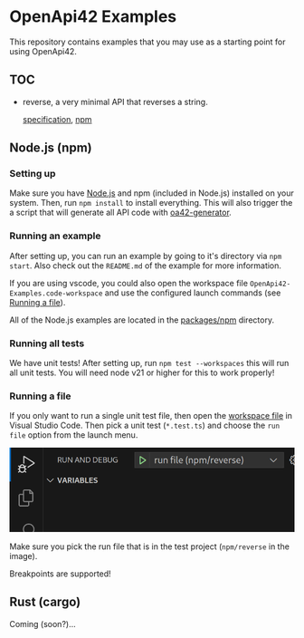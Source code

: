 # OpenApi42 Examples

This repository contains examples that you may use as a starting point for using OpenApi42.

## TOC

- reverse, a very minimal API that reverses a string.

  [specification](specifications/reverse-api/yaml), [npm](packages/npm/reverse-api)

## Node.js (npm)

### Setting up

Make sure you have [Node.js](https://nodejs.org) and npm (included in Node.js) installed on your system. Then, run `npm install` to install everything. This will also trigger the a script that will generate all API code with [oa42-generator](https://github.com/LuvDaSun/OpenApi42).

### Running an example

After setting up, you can run an example by going to it's directory via `npm start`. Also check out the `README.md` of the example for more information.

If you are using vscode, you could also open the workspace file `OpenApi42-Examples.code-workspace` and use the configured launch commands (see [Running a file](#running-a-file)).

All of the Node.js examples are located in the [packages/npm](./packages/npm/) directory.

### Running all tests

We have unit tests! After setting up, run `npm test --workspaces` this will run all unit tests. You will need node v21 or higher for this to work properly!

### Running a file

If you only want to run a single unit test file, then open the [workspace file](./OpenApi42-Examples.code-workspace) in Visual Studio Code. Then pick a unit test (`*.test.ts`) and choose the `run file` option from the launch menu.

![run file](./assets/run-file.png)

Make sure you pick the run file that is in the test project (`npm/reverse` in the image).

Breakpoints are supported!

## Rust (cargo)

Coming (soon?)...
